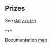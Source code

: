 ## Prizes

See [daily prize](https://www.microprediction.com/competitions/daily).

-+- 

Documentation [map](https://microprediction.github.io/microprediction/map.html)
 
